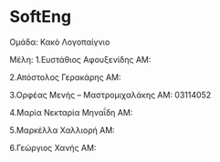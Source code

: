 # SoftEng
Ομάδα: Κακό Λογοπαίγνιο

Μέλη:
1.Ευστάθιος Αφουξενίδης
      ΑΜ:
      
2.Απόστολος Γερακάρης
      ΑΜ: 
      
3.Ορφέας Μενής – Μαστρομιχαλάκης
      ΑΜ: 03114052
      
4.Μαρία Νεκταρία Μηναΐδη
      ΑΜ:
      
5.Μαρκέλλα Χαλλιορή
      ΑΜ:
      
6.Γεώργιος Χανής
      ΑΜ:

